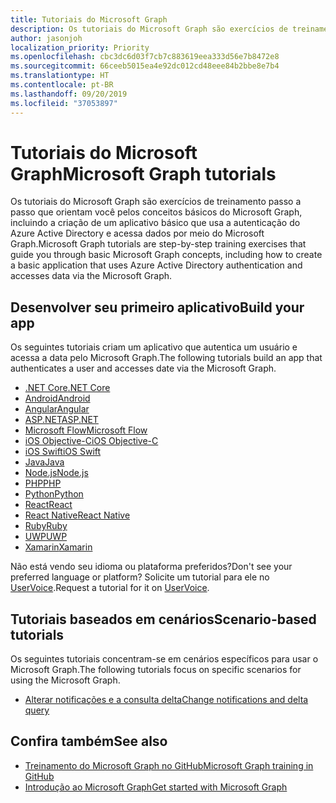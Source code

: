 ```yaml
---
title: Tutoriais do Microsoft Graph
description: Os tutoriais do Microsoft Graph são exercícios de treinamento passo a passo que orientam você pelos conceitos básicos do Microsoft Graph, incluindo a criação de um aplicativo básico que usa a autenticação do Azure Active Directory e acessa dados por meio do Microsoft Graph.
author: jasonjoh
localization_priority: Priority
ms.openlocfilehash: cbc3dc6d03f7cb7c883619eea333d56e7b8472e8
ms.sourcegitcommit: 66ceeb5015ea4e92dc012cd48eee84b2bbe8e7b4
ms.translationtype: HT
ms.contentlocale: pt-BR
ms.lasthandoff: 09/20/2019
ms.locfileid: "37053897"
---
```

# <a name="microsoft-graph-tutorials"></a><span data-ttu-id="da98a-103">Tutoriais do Microsoft Graph</span><span class="sxs-lookup"><span data-stu-id="da98a-103">Microsoft Graph tutorials</span></span>

<span data-ttu-id="da98a-104">Os tutoriais do Microsoft Graph são exercícios de treinamento passo a passo que orientam você pelos conceitos básicos do Microsoft Graph, incluindo a criação de um aplicativo básico que usa a autenticação do Azure Active Directory e acessa dados por meio do Microsoft Graph.</span><span class="sxs-lookup"><span data-stu-id="da98a-104">Microsoft Graph tutorials are step-by-step training exercises that guide you through basic Microsoft Graph concepts, including how to create a basic application that uses Azure Active Directory authentication and accesses data via the Microsoft Graph.</span></span>

## <a name="build-your-first-app"></a><span data-ttu-id="da98a-105">Desenvolver seu primeiro aplicativo</span><span class="sxs-lookup"><span data-stu-id="da98a-105">Build your app</span></span>

<span data-ttu-id="da98a-106">Os seguintes tutoriais criam um aplicativo que autentica um usuário e acessa a data pelo Microsoft Graph.</span><span class="sxs-lookup"><span data-stu-id="da98a-106">The following tutorials build an app that authenticates a user and accesses date via the Microsoft Graph.</span></span>

- [<span data-ttu-id="da98a-107">.NET Core</span><span class="sxs-lookup"><span data-stu-id="da98a-107">.NET Core</span></span>](/graph/tutorials/dotnet-core)
- [<span data-ttu-id="da98a-108">Android</span><span class="sxs-lookup"><span data-stu-id="da98a-108">Android</span></span>](/graph/tutorials/android)
- [<span data-ttu-id="da98a-109">Angular</span><span class="sxs-lookup"><span data-stu-id="da98a-109">Angular</span></span>](/graph/tutorials/angular)
- [<span data-ttu-id="da98a-110">ASP.NET</span><span class="sxs-lookup"><span data-stu-id="da98a-110">ASP.NET</span></span>](/graph/tutorials/aspnet)
- [<span data-ttu-id="da98a-111">Microsoft Flow</span><span class="sxs-lookup"><span data-stu-id="da98a-111">Microsoft Flow</span></span>](/graph/tutorials/flow)
- [<span data-ttu-id="da98a-112">iOS Objective-C</span><span class="sxs-lookup"><span data-stu-id="da98a-112">iOS Objective-C</span></span>](/graph/tutorials/ios-objectivec)
- [<span data-ttu-id="da98a-113">iOS Swift</span><span class="sxs-lookup"><span data-stu-id="da98a-113">iOS Swift</span></span>](/graph/tutorials/ios-swift)
- [<span data-ttu-id="da98a-114">Java</span><span class="sxs-lookup"><span data-stu-id="da98a-114">Java</span></span>](/graph/tutorials/java)
- [<span data-ttu-id="da98a-115">Node.js</span><span class="sxs-lookup"><span data-stu-id="da98a-115">Node.js</span></span>](/graph/tutorials/node)
- [<span data-ttu-id="da98a-116">PHP</span><span class="sxs-lookup"><span data-stu-id="da98a-116">PHP</span></span>](/graph/tutorials/php)
- [<span data-ttu-id="da98a-117">Python</span><span class="sxs-lookup"><span data-stu-id="da98a-117">Python</span></span>](/graph/tutorials/python)
- [<span data-ttu-id="da98a-118">React</span><span class="sxs-lookup"><span data-stu-id="da98a-118">React</span></span>](/graph/tutorials/react)
- [<span data-ttu-id="da98a-119">React Native</span><span class="sxs-lookup"><span data-stu-id="da98a-119">React Native</span></span>](/graph/tutorials/react-native)
- [<span data-ttu-id="da98a-120">Ruby</span><span class="sxs-lookup"><span data-stu-id="da98a-120">Ruby</span></span>](/graph/tutorials/ruby)
- [<span data-ttu-id="da98a-121">UWP</span><span class="sxs-lookup"><span data-stu-id="da98a-121">UWP</span></span>](/graph/tutorials/uwp)
- [<span data-ttu-id="da98a-122">Xamarin</span><span class="sxs-lookup"><span data-stu-id="da98a-122">Xamarin</span></span>](/graph/tutorials/xamarin)

<span data-ttu-id="da98a-123">Não está vendo seu idioma ou plataforma preferidos?</span><span class="sxs-lookup"><span data-stu-id="da98a-123">Don't see your preferred language or platform?</span></span> <span data-ttu-id="da98a-124">Solicite um tutorial para ele no [UserVoice](https://microsoftgraph.uservoice.com/forums/920506-microsoft-graph-feature-requests).</span><span class="sxs-lookup"><span data-stu-id="da98a-124">Request a tutorial for it on [UserVoice](https://microsoftgraph.uservoice.com/forums/920506-microsoft-graph-feature-requests).</span></span>

## <a name="scenario-based-tutorials"></a><span data-ttu-id="da98a-125">Tutoriais baseados em cenários</span><span class="sxs-lookup"><span data-stu-id="da98a-125">Scenario-based tutorials</span></span>

<span data-ttu-id="da98a-126">Os seguintes tutoriais concentram-se em cenários específicos para usar o Microsoft Graph.</span><span class="sxs-lookup"><span data-stu-id="da98a-126">The following tutorials focus on specific scenarios for using the Microsoft Graph.</span></span>

- [<span data-ttu-id="da98a-127">Alterar notificações e a consulta delta</span><span class="sxs-lookup"><span data-stu-id="da98a-127">Change notifications and delta query</span></span>](/graph/tutorials/change-notifications)

## <a name="see-also"></a><span data-ttu-id="da98a-128">Confira também</span><span class="sxs-lookup"><span data-stu-id="da98a-128">See also</span></span>

- [<span data-ttu-id="da98a-129">Treinamento do Microsoft Graph no GitHub</span><span class="sxs-lookup"><span data-stu-id="da98a-129">Microsoft Graph training in GitHub</span></span>](https://github.com/microsoftgraph?utf8=%E2%9C%93&q=msgraph-training&type=&language=)
- [<span data-ttu-id="da98a-130">Introdução ao Microsoft Graph</span><span class="sxs-lookup"><span data-stu-id="da98a-130">Get started with Microsoft Graph</span></span>](https://developer.microsoft.com/graph/get-started)
